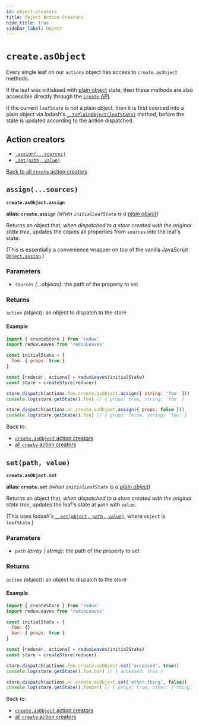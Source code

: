 ```yaml
---
id: object-creators
title: Object Action Creators
hide_title: true
sidebar_label: Object
---
```


# `create.asObject`

Every single leaf on our `actions` object has access to `create.asObject` methods.

If the leaf was initialised with [plain object](https://lodash.com/docs/4.17.11#isPlainObject) state, then these methods are also accessible directly through the [`create` API](../defaults.md).

If the current `leafState` is *not* a plain object, then it is first coerced into a plain object via lodash's [`_.toPlainObject(leafState)`](https://lodash.com/docs/4.17.11#toPlainObject) method, before the state is updated according to the action dispatched.

## Action creators
- [`.assign(...sources)`](#assignsources)
- [`.set(path, value)`](#setpath-value)

[Back to all `create` action creators](../defaults.md)

## `assign(...sources)`
**`create.asObject.assign`**

**alias: `create.assign`** *(when `initialLeafState` is a [plain object](https://lodash.com/docs/4.17.11#toPlainObject))*

Returns an object that, *when dispatched to a store created with the original state tree*, updates the copies all properties from `sources` into the leaf's state.

(This is essentially a convenience wrapper on top of the vanilla JavaScript [`Object.assign`](https://developer.mozilla.org/en-US/docs/Web/JavaScript/Reference/Global_Objects/Object/assign).)

### Parameters
- `sources` *(...objects)*: the path of the property to set

### Returns
`action` *(object)*: an object to dispatch to the store

#### Example
```js
import { createStore } from 'redux'
import reduxLeaves from 'reduxLeaves'

const initialState = {
  foo: { props: true }
}

const [reducer, actions] = reduxLeaves(initialState)
const store = createStore(reducer)
```
```js
store.dispatch(actions.foo.create.asObject.assign({ string: 'foo' }))
console.log(store.getState().foo) // { props: true, string: 'foo' }
```
```js
store.dispatch(actions.ar.create.asObject.assign({ props: false }))
console.log(store.getState().foo) // { props: false, string: 'foo' }
```
Back to:
* [`create.asObject` action creators](#action-creators)
* [all `create` action creators](../README.md#action-creators)


## `set(path, value)`
**`create.asObject.set`**

**alias: `create.set`** *(when `initialLeafState` is a [plain object](https://lodash.com/docs/4.17.11#toPlainObject))*

Returns an object that, *when dispatched to a store created with the original state tree*, updates the leaf's state at `path` with `value`.

(This uses lodash's [`_.set(object, path, value)`](https://lodash.com/docs/4.17.11#set), where `object` is `leafState`.)

### Parameters
- `path` *(array | string)*: the path of the property to set

### Returns
`action` *(object)*: an object to dispatch to the store

#### Example
```js
import { createStore } from 'redux'
import reduxLeaves from 'reduxLeaves'

const initialState = {
  foo: {}
  bar: { props: true }
}

const [reducer, actions] = reduxLeaves(initialState)
const store = createStore(reducer)
```
```js
store.dispatch(actions.foo.create.asObject.set('accessed', true))
console.log(store.getState().foo.bar) // { accessed: true }
```
```js
store.dispatch(actions.ar.create.asObject.set('other.thing', false))
console.log(store.getState().foobar) // { props: true, other: { thing: false } }
```
Back to:
* [`create.asObject` action creators](#action-creators)
* [all `create` action creators](../README.md#action-creators)